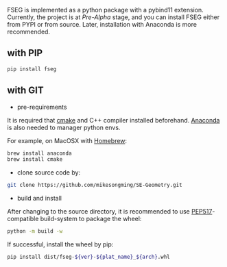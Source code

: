 
FSEG is implemented as a python package with a pybind11 extension.
Currently, the project is at _Pre-Alpha_ stage, and you can install FSEG
either from PYPI or from source. Later, installation with Anaconda is  more recommended.

## with PIP

```sh
pip install fseg
```

## with GIT
<!-- <small>recommended</small> { #with-git data-toc-label="with git" } -->
- pre-requirements

It is required that [cmake](https://cmake.org) and C++ compiler installed beforehand.
[Anaconda](https://www.anaconda.com/) is also needed to manager python envs.

For example, on MacOSX with [Homebrew](https://brew.sh/):
```sh
brew install anaconda
brew install cmake
```

- clone source code by:
```sh
git clone https://github.com/mikesongming/SE-Geometry.git
```

- build and install

After changing to the source directory, it is recommended to use [PEP517](https://peps.python.org/pep-0517)-compatible build-system to package the wheel:
```sh
python -m build -w
```

If successful, install the wheel by pip:
```sh
pip install dist/fseg-${ver}-${plat_name}_${arch}.whl
```
